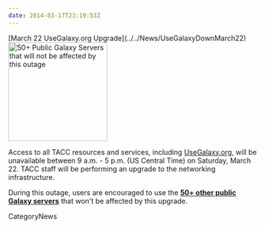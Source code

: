 ```yaml
---
date: 2014-03-17T23:19:53Z
---
```

<div class='newsItemHeader'>[March 22 UseGalaxy.org Upgrade](../../News/UseGalaxyDownMarch22)</div>

<div class='right'><a href='/PublicGalaxyServers'><img src='/PublicGalaxyServers/50PlusSlide.png' alt='50+ Public Galaxy Servers that will not be affected by this outage' width="200" /></a></div>

Access to all TACC resources and services, including [UseGalaxy.org](https://usegalaxy.org), will be unavailable between 9 a.m. - 5 p.m. (US Central Time) on Saturday, March 22.  TACC staff will be performing an upgrade to the networking infrastructure.

During this outage, users are encouraged to use the **[50+ other public Galaxy servers](../../PublicGalaxyServers)** that won't be affected by this upgrade.


CategoryNews
